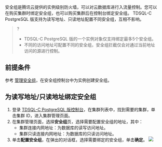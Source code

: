
安全组是腾讯云提供的实例级别防火墙，可以对云数据库进行入流量控制。您可以在购买集群时绑定安全组，也可以购买集群后在控制台绑定安全组。
TDSQL-C PostgreSQL 版支持为读写地址、只读地址配置不同安全组，互相不影响。

>?
>- TDSQL-C PostgreSQL 版的一个实例对象仅支持绑定最多5个安全组。
>- 不同的访问地址可配置不同的安全组，安全组拦截仅会对通过当前地址访问的源进行控制。

## 前提条件
参考 [管理安全组](https://cloud.tencent.com/document/product/409/54749)，在安全组控制台中为实例创建安全组。

## 为读写地址/只读地址绑定安全组
1. 登录 [TDSQL-C PostgreSQL 版控制台](https://console.cloud.tencent.com/cynosdb?dbType=POSTGRESQL)，在集群列表中，找到需要的集群，单击集群 ID，进入集群管理页面。
2. 在集群管理页面，选择**安全组**页，选择需要配置安全组的地址，其中：
   - 集群连接内网地址：为数据库的读写访问地址。
   - 集群只读连接内网地址：为数据库的只读访问地址。
3. 单击**配置安全组**，在弹出的对话框，选择需要绑定的安全组，单击**确定**。 
![](https://main.qcloudimg.com/raw/333ecfae6fae59a86dd5ca6d22bbc43f.png)

